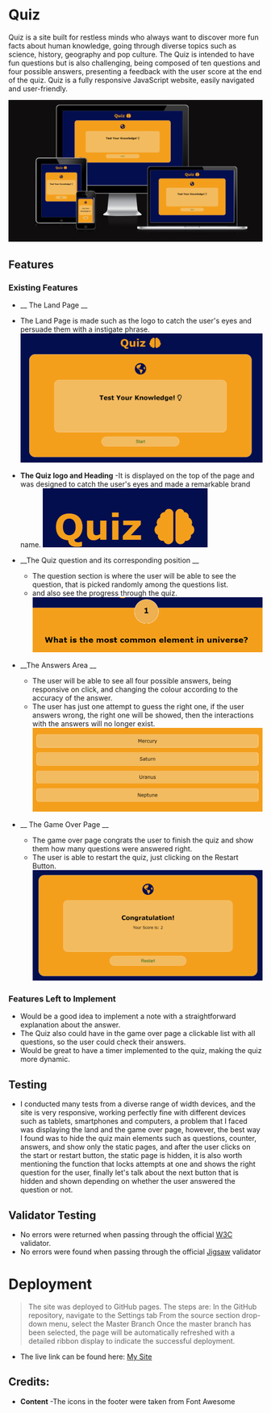 # __Quiz__

Quiz is a site built for restless minds who always want to discover more fun facts about human knowledge, going through diverse topics such as science, history, geography and pop culture. 
The Quiz is intended to have fun questions but is also challenging, being composed of ten questions and four possible answers, presenting a feedback with the user score at the end of the quiz. Quiz is a fully responsive JavaScript website, easily navigated and user-friendly.

![Responsice Mockup](/assets/images/ResponsiceMockup.png)

## Features

### Existing Features

-  __ The Land Page __
  - The Land Page is made such as the logo to catch the user's eyes and persuade them with a instigate phrase.
![Land Page](/assets/images/landPage.png)

- __The Quiz logo and Heading__
  -It is displayed on the top of the page and was designed to catch the user's eyes and made a remarkable brand name.
![Quiz Logo and Heading](/assets/images/LogoHeading.png)

- __The Quiz question and its corresponding position __
  - The question section is where the user will be able to see the question, that is picked randomly among the questions list.
  - and also see the progress through the quiz.
![Question and Counter](/assets/images/QuestionAndCounter.png)

- __The Answers Area __
  - The user will be able to see all four possible answers, being responsive on click, and changing the colour according to the accuracy of the answer.
  - The user has just one attempt to guess the right one, if the user answers wrong, the right one will be showed, then the interactions with the answers will no longer exist.
![Answers Area](/assets/images/answersBox.png)

- __ The Game Over Page __
  -  The game over page congrats the user to finish the quiz and show them how many questions were answered right.
  - The user is able to restart the quiz, just clicking on the Restart Button.
![Game Over Page](/assets/images/GameOverPage.png)

### Features Left to Implement
- Would be a good idea to implement a note with a straightforward explanation about the answer.  
- The Quiz also could have in the game over page a clickable list with all questions, so the user could check their answers.
- Would be great to have a timer implemented to the quiz, making the quiz more dynamic.

## Testing
-   I conducted many tests from a diverse range of width devices, and the site is very responsive, working perfectly fine with different devices such as tablets, smartphones and computers, a problem that I  faced was displaying the land and the game over page, however, the best way I found was to hide the quiz main elements such as questions, counter, answers, and show only the static pages, and after the user clicks on the start or restart button,  the static page is hidden, it is also worth mentioning the function that locks attempts at one and shows the right question for the user, finally let's talk about the next button that is hidden and shown depending on whether the user answered the question or not.

## Validator Testing
- No errors were returned when passing through the official [W3C](https://validator.w3.org/) validator.
- No errors were found when passing through the official [Jigsaw](https://jigsaw.w3.org/css-validator/) validator

# Deployment
> The site was deployed to GitHub pages. The steps are:
> In the GitHub repository, navigate to the Settings tab
> From the source section drop-down menu, select the Master Branch
> Once the master branch has been selected, the page will be automatically refreshed with a detailed ribbon display to indicate the successful deployment.

- The live link can be found here: [My Site](https://felipezanini.github.io/Quiz/)

## Credits:
- __Content__ 
    -The icons in the footer were taken from Font Awesome
